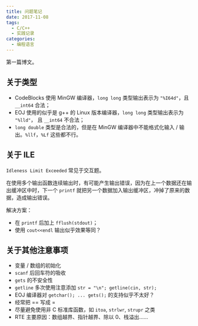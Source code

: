 ```yaml
---
title: 问题笔记
date: 2017-11-08
tags:
  - C/C++
  - 实践记录
categories:
  - 编程语言
---
```


第一篇博文。

<!--more-->

## 关于类型

- CodeBlocks 使用 MinGW 编译器，`long long` 类型输出表示为 `"%I64d"`，且 `__int64` 合法；
- EOJ 使用的似乎是 g++ 的 Linux 版本编译器，`long long` 类型输出表示为 `"%lld"`， 且 `__int64` 不合法；
- `long double` 类型是合法的，但是在 MinGW 编译器中不能格式化输入 / 输出。`%llf`，`%Lf` 这些都不行。

## 关于 ILE

`Idleness Limit Exceeded` 常见于交互题。

在使用多个输出函数连续输出时，有可能产生输出错误，因为在上一个数据还在输出缓冲区中时，下一个 `printf` 就把另一个数据加入输出缓冲区，冲掉了原来的数据，造成输出错误。

解决方案：

- 在 `printf` 后加上 `fflush(stdout)`；
- 使用 `cout<<endl` 输出似乎效果等同？

## 关于其他注意事项

- 变量 / 数组的初始化
- `scanf` 后回车符的吸收
- `gets` 的不安全性
- `getline` 多次使用注意添加 `str = "\n"; getline(cin, str);`
- EOJ 编译器对 `getchar(); ... gets();` 的支持似乎不太好？
- 经常把 == 写成 =
- 尽量避免使用非 C 标准库函数，如 `itoa`, `strlwr`, `strupr` 之类
- RTE 主要原因：数组越界、指针越界、除以 0、栈溢出……
